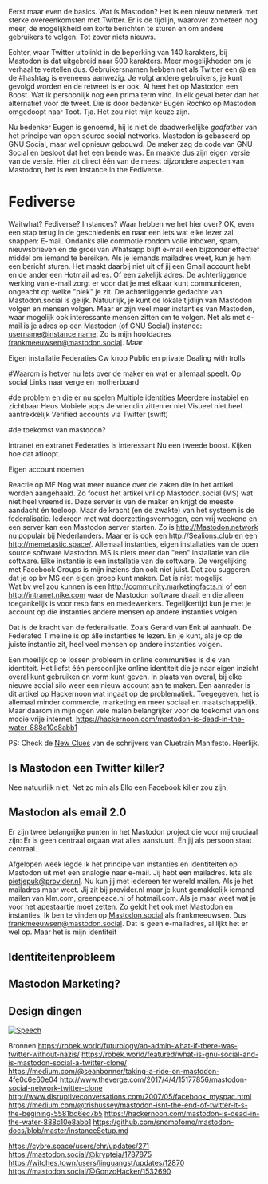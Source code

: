 




Eerst maar even de basics. Wat ís Mastodon? Het is een nieuw netwerk met sterke overeenkomsten met Twitter. Er is de tijdlijn, waarover zometeen nog meer, de mogelijkheid om korte berichten te sturen en om andere gebruikers te volgen. Tot zover niets nieuws. 



Echter, waar Twitter uitblinkt in de beperking van 140 karakters, bij Mastodon is dat uitgebreid naar 500 karakters. Meer mogelijkheden om je verhaal te vertellen dus. 
Gebruikersnamen hebben net als Twitter een @ en de #hashtag is eveneens aanwezig. Je volgt andere gebruikers, je kunt gevolgd worden en de retweet is er ook. Al heet het op Mastodon een Boost.
Wat ik persoonlijk nog een prima term vind. In elk geval beter dan het alternatief voor de tweet. Die is door bedenker Eugen Rochko op Mastodon omgedoopt naar Toot. Tja. Het zou niet mijn keuze zijn. 

Nu bedenker Eugen is genoemd, hij is niet de daadwerkelijke *godfather* van het principe van open source social networks. Mastodon is gebaseerd op GNU Social, maar wel opnieuw gebouwd. De maker zag de code van GNU Social en besloot dat het een bende was. En maakte dus zijn eigen versie van de versie. Hier zit direct één van de meest bijzondere aspecten van Mastodon, het is een Instance in the Fediverse.

# Fediverse

Waitwhat? Fediverse? Instances? Waar hebben we het hier over? 
OK, even een stap terug in de geschiedenis en naar een iets wat elke lezer zal snappen: E-mail. 
Ondanks alle commotie rondom volle inboxen, spam, nieuwsbrieven en de groei van Whatsapp blijft e-mail een bijzonder effectief middel om iemand te bereiken. Als je iemands mailadres weet, kun je hem een bericht sturen. Het maakt daarbij niet uit of jij een Gmail account hebt en de ander een Hotmail adres. Of een zakelijk adres. De achterliggende werking van e-mail zorgt er voor dat je met elkaar kunt communiceren, ongeacht op welke "plek" je zit. 
De achterliggende gedachte van Mastodon.social is gelijk. Natuurlijk, je kunt de lokale tijdlijn van Mastodon volgen en mensen volgen. Maar er zijn veel meer instanties van Mastodon, waar mogelijk ook interessante mensen zitten om te volgen. Net als met e-mail is je adres op een Mastodon (of GNU Social) instance: username@instance.name. Zo is mijn hoofdadres frankmeeuwsen@mastodon.social. Maar 


Eigen installatie
Federaties 
Cw knop
Public en private
Dealing with trolls

#Waarom is hetver nu
Iets over de maker en wat er allemaal speelt. Op social
Links naar verge en motherboard

#de problem en die er nu spelen
Multiple identities
Meerdere instabiel en zichtbaar Heus
Mobiele apps
Je vriendin zitten er niet
Visueel niet heel aantrekkelijk
Verified accounts via Twitter (swift)

#de toekomst van mastodon?

Intranet en extranet
Federaties is interessant 
Nu een tweede boost. Kijken hoe dat afloopt. 


Eigen account noemen





Reactie op MF
Nog wat meer nuance over de zaken die in het artikel worden aangehaald. Zo focust het artikel vnl op Mastodon.social (MS) wat niet heel vreemd is. Deze server is van de maker en krijgt de meeste aandacht én toeloop. Maar de kracht (en de zwakte) van het systeem is de federalisatie. Iedereen met wat doorzettingsvermogen, een vrij weekend en een server kan een Mastodon server starten. Zo is http://Mastodon.network nu populair bij Nederlanders. Maar er is ook een http://Sealions.club en een http://memetastic.space/. Allemaal instanties, eigen installaties van de open source software Mastodon. MS is niets meer dan "een" installatie van die software. Elke instantie is een installatie van de software. 
De vergelijking met Facebook Groups is mijn inziens dan ook niet juist. Dat zou suggeren dat je op bv MS een eigen groep kunt maken. Dat is niet mogelijk.  
Wat bv wel zou kunnen is een http://community.marketingfacts.nl of een http://intranet.nike.com waar de Mastodon software draait en die alleen toegankelijk is voor resp fans en medewerkers.
Tegelijkertijd kun je met je account op die instanties andere mensen op andere instanties volgen

Dat is de kracht van de federalisatie. Zoals Gerard van Enk al aanhaalt. De Federated Timeline is op álle instanties te lezen. En je kunt, als je op de juiste instantie zit, heel veel mensen op andere instanties volgen. 

Een moeilijk op te lossen probleem in online communities is die van identiteit. Het liefst één persoonlijke online identiteit die je naar eigen inzicht overal kunt gebruiken en vorm kunt geven. In plaats van overal, bij elke nieuwe social silo weer een nieuw account aan te maken. Een aanrader is dit artikel op Hackernoon wat ingaat op de problematiek. Toegegeven, het is allemaal minder commercie, marketing en meer sociaal en maatschappelijk. Maar daarom in mijn ogen vele malen belangrijker voor de toekomst van ons mooie vrije internet. https://hackernoon.com/mastodon-is-dead-in-the-water-888c10e8abb1

PS: Check de [New Clues](http://newclues.cluetrain.com/) van de schrijvers van Cluetrain Manifesto. Heerlijk. 


## Is Mastodon een Twitter killer?

Nee natuurlijk niet. Net zo min als Ello een Facebook killer zou zijn. 

## Mastodon als email 2.0
Er zijn twee belangrijke punten in het Mastodon project die voor mij cruciaal zijn: Er is geen centraal orgaan wat alles aanstuurt. En jij als persoon staat centraal. 

Afgelopen week legde ik het principe van instanties en identiteiten op Mastodon uit met een analogie naar e-mail. Jij hebt een mailadres. Iets als pietjepuk@provider.nl. Nu kun jij met iedereen ter wereld mailen. Als je het mailadres maar weet. Jij zit bij provider.nl maar je kunt gemakkelijk iemand mailen van klm.com, greenpeace.nl of hotmail.com. Als je maar weet wat je voor het apestaartje moet zetten. 
Zo geldt het ook met Mastodon en instanties. Ik ben te vinden op [Mastodon.social](https://mastodon.social/@frankmeeuwsen) als frankmeeuwsen. Dus frankmeeuwsen@mastodon.social. Dat is geen e-mailadres, al lijkt het er wel op. Maar het is mijn identiteit

## Identiteitenprobleem


## Mastodon Marketing?

## Design dingen

[![Speech](https://cl.ly/1w0L4511241y/2017-04-07_23-29-39.png "Speech")](https://mastodon.xyz/users/BradyDale/updates/46841)


Bronnen
https://robek.world/futurology/an-admin-what-if-there-was-twitter-without-nazis/
https://robek.world/featured/what-is-gnu-social-and-is-mastodon-social-a-twitter-clone/
https://medium.com/@seanbonner/taking-a-ride-on-mastodon-4fe0c6e60e04
http://www.theverge.com/2017/4/4/15177856/mastodon-social-network-twitter-clone
http://www.disruptiveconversations.com/2007/05/facebook_myspac.html
https://medium.com/@trishussey/mastodon-isnt-the-end-of-twitter-it-s-the-begining-5581bd6ec7b5
https://hackernoon.com/mastodon-is-dead-in-the-water-888c10e8abb1
https://github.com/snomofomo/mastodon-docs/blob/master/instanceSetup.md

https://cybre.space/users/chr/updates/271
https://mastodon.social/@krypteia/1787875
https://witches.town/users/linguangst/updates/12870
https://mastodon.social/@GonzoHacker/1532690
